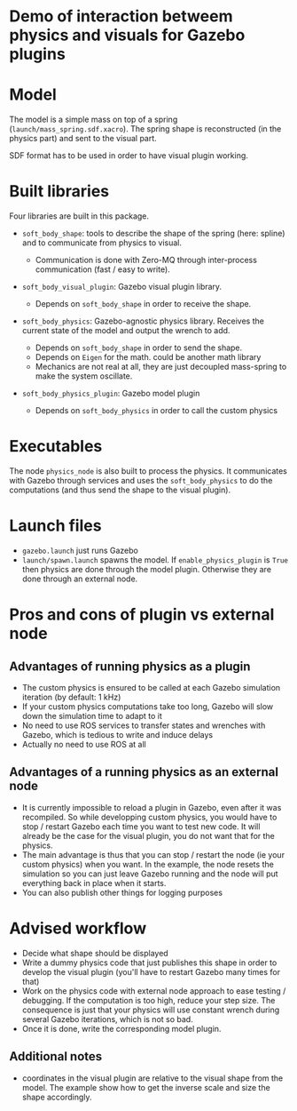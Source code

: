 # Demo of interaction betweem physics and visuals for Gazebo plugins

# Model

The model is a simple mass on top of a spring (`launch/mass_spring.sdf.xacro`). The spring shape is reconstructed (in the physics part) and sent to the visual part. 

SDF format has to be used in order to have visual plugin working.

# Built libraries

Four libraries are built in this package. 

* `soft_body_shape`: tools to describe the shape of the spring (here: spline) and to communicate from physics to visual.
   * Communication is done with  Zero-MQ through inter-process communication (fast / easy to write).

* `soft_body_visual_plugin`: Gazebo visual plugin library. 
   * Depends on `soft_body_shape` in order to receive the shape.
 
* `soft_body_physics`: Gazebo-agnostic physics library. Receives the current state of the model and output the wrench to add. 
   * Depends on `soft_body_shape` in order to send the shape. 
   * Depends on `Eigen` for the math. could be another math library
   * Mechanics are not real at all, they are just decoupled mass-spring to make the system oscillate.
 
* `soft_body_physics_plugin`: Gazebo model plugin
   * Depends on `soft_body_physics` in order to call the custom physics
 
# Executables

The node `physics_node` is also built to process the physics. It communicates with Gazebo through services and uses the `soft_body_physics` to do the computations (and thus send the shape to the visual plugin).

# Launch files

* `gazebo.launch` just runs Gazebo
* `launch/spawn.launch` spawns the model. If `enable_physics_plugin` is `True` then physics are done through the model plugin. Otherwise they are done through an external node. 

# Pros and cons of plugin vs external node

## Advantages of running physics as a plugin

* The custom physics is ensured to be called at each Gazebo simulation iteration (by default: 1 kHz)
* If your custom physics computations take too long, Gazebo will slow down the simulation time to adapt to it
* No need to use ROS services to transfer states and wrenches with Gazebo, which is tedious to write and induce delays
* Actually no need to use ROS at all

## Advantages of a running physics as an external node

* It is currently impossible to reload a plugin in Gazebo, even after it was recompiled. So while developping custom physics, you would have to stop / restart Gazebo each time you want to test new code. It will already be the case for the visual plugin, you do not want that for the physics.
* The main advantage is thus that you can stop / restart the node (ie your custom physics) when you want. In the example, the node resets the simulation so you can just leave Gazebo running and the node will put everything back in place when it starts.
* You can also publish other things for logging purposes

# Advised workflow

* Decide what shape should be displayed
* Write a dummy physics code that just publishes this shape in order to develop the visual plugin (you'll have to restart Gazebo many times for that)
* Work on the physics code with external node approach to ease testing / debugging. If the computation is too high, reduce your step size. The consequence is just that your physics will use constant wrench during several Gazebo iterations, which is not so bad.
* Once it is done, write the corresponding model plugin. 

## Additional notes

* coordinates in the visual plugin are relative to the visual shape from the model. The example show how to get the inverse scale and size the shape accordingly.
